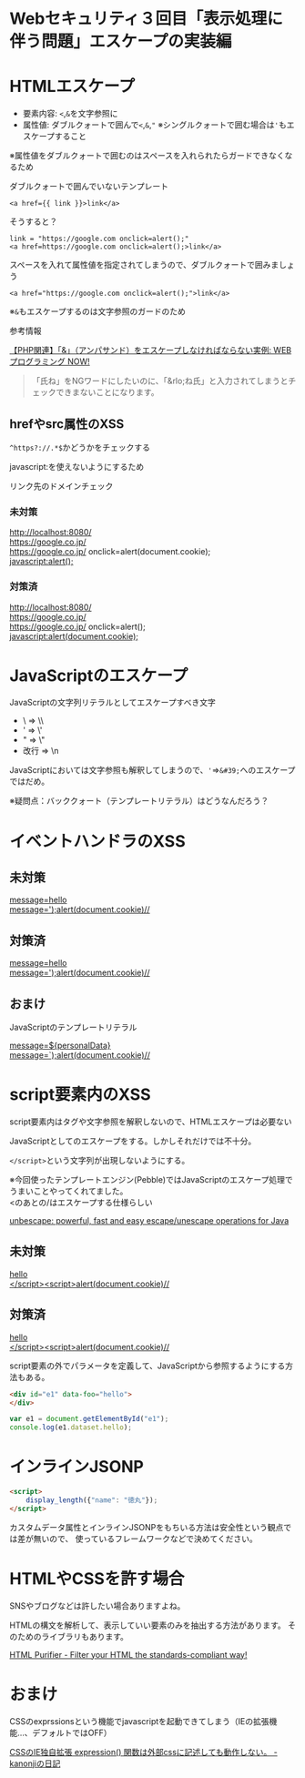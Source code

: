 # Webセキュリティ３回目「表示処理に伴う問題」エスケープの実装編


# HTMLエスケープ

- 要素内容: `<`,`&`を文字参照に
- 属性値: ダブルクォートで囲んで`<`,`&`,`"`
※シングルクォートで囲む場合は`'`もエスケープすること

※属性値をダブルクォートで囲むのはスペースを入れられたらガードできなくなるため

ダブルクォートで囲んでいないテンプレート
```
<a href={{ link }}>link</a>
```

そうすると？
```
link = "https://google.com onclick=alert();"
<a href=https://google.com onclick=alert();>link</a>
```

スペースを入れて属性値を指定されてしまうので、ダブルクォートで囲みましょう
```
<a href="https://google.com onclick=alert();">link</a>
```

※`&`もエスケープするのは文字参照のガードのため

参考情報

[【PHP関連】「&」（アンパサンド）をエスケープしなければならない実例: WEBプログラミング NOW\!](http://shimax.cocolog-nifty.com/search/2007/12/php_f864.html)

>「氏ね」をNGワードにしたいのに、「&rlo;ね氏」と入力されてしまうとチェックできまないことになります。


## hrefやsrc属性のXSS

`^https?://.*$`かどうかをチェックする

javascript:を使えないようにするため

リンク先のドメインチェック

### 未対策

<a href="./linkUnsafe?url=http://localhost:8080/">http://localhost:8080/</a><br>
<a href="./linkUnsafe?url=https://google.co.jp/">https://google.co.jp/</a><br>
<a href="./linkUnsafe?url=https://google.co.jp/ onclick=alert(document.cookie);">https://google.co.jp/ onclick=alert(document.cookie);</a><br>
<a href="./linkUnsafe?url=javascript:alert(document.cookie);">javascript:alert();</a><br>

### 対策済

<a href="./link?url=http://localhost:8080/">http://localhost:8080/</a><br>
<a href="./link?url=https://google.co.jp/">https://google.co.jp/</a><br>
<a href="./link?url=https://google.co.jp/ onclick=alert(document.cookie);">https://google.co.jp/ onclick=alert();</a><br>
<a href="./link?url=javascript:alert();">javascript:alert(document.cookie);</a><br>

# JavaScriptのエスケープ

JavaScriptの文字列リテラルとしてエスケープすべき文字

- \ => \\\
- ' => \\'
- " => \\"
- 改行 => \n

JavaScriptにおいては文字参照も解釈してしまうので、`'`=>`&#39;`へのエスケープではだめ。

※疑問点：バッククォート（テンプレートリテラル）はどうなんだろう？

# イベントハンドラのXSS

## 未対策

<a href="./jsEventUnsafe?message=hello">message=hello</a><br>
<a href="./jsEventUnsafe?message=');alert(document.cookie)//">message=');alert(document.cookie)//</a>

## 対策済

<a href="./jsEvent?message=hello">message=hello</a><br>
<a href="./jsEvent?message=');alert(document.cookie)//">message=');alert(document.cookie)//</a>

## おまけ

JavaScriptのテンプレートリテラル

<a href="./jsEvent2?message=「${personalData}」">message=${personalData}</a><br>
<a href="./jsEvent2?message=`);alert(document.cookie)//">message=`);alert(document.cookie)//</a><br>

# script要素内のXSS

script要素内はタグや文字参照を解釈しないので、HTMLエスケープは必要ない

JavaScriptとしてのエスケープをする。しかしそれだけでは不十分。

`</script>`という文字列が出現しないようにする。

※今回使ったテンプレートエンジン(Pebble)ではJavaScriptのエスケープ処理でうまいことやってくれてました。<br>
<のあとの/はエスケープする仕様らしい

[unbescape: powerful, fast and easy escape/unescape operations for Java](https://www.unbescape.org/)


## 未対策

<a href="./scriptTagUnsafe?logMsg=hello">hello</a><br>
<a href="./scriptTagUnsafe?logMsg=</script><script>alert(document.cookie)//">&lt;/script>&lt;script>alert(document.cookie)//</a>

## 対策済

<a href="./scriptTag?logMsg=hello">hello</a><br>
<a href="./scriptTag?logMsg=</script><script>alert(document.cookie)//">&lt;/script>&lt;script>alert(document.cookie)//</a>

script要素の外でパラメータを定義して、JavaScriptから参照するようにする方法もある。
```html
<div id="e1" data-foo="hello">
</div>
```

```js
var e1 = document.getElementById("e1");
console.log(e1.dataset.hello);
```

# インラインJSONP

```html
<script>
    display_length({"name": "徳丸"});
</script>
```

カスタムデータ属性とインラインJSONPをもちいる方法は安全性という観点では差が無いので、
使っているフレームワークなどで決めてください。

# HTMLやCSSを許す場合

SNSやブログなどは許したい場合ありますよね。

HTMLの構文を解析して、表示していい要素のみを抽出する方法があります。
そのためのライブラリもあります。

[HTML Purifier \- Filter your HTML the standards\-compliant way\!](http://htmlpurifier.org/)

# おまけ

CSSのexprssionsという機能でjavascriptを起動できてしまう（IEの拡張機能…、デフォルトではOFF）

[CSSのIE独自拡張 expression\(\) 関数は外部cssに記述しても動作しない。 \- kanonjiの日記](http://d.hatena.ne.jp/kanonji/20090707/1246977771)
